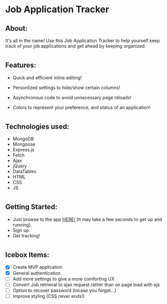 # Job Application Tracker

## About:

It's all in the name! Use this Job Application Tracker to help yourself keep track of your job applications and get ahead by keeping organized.

#

## Features:

- Quick and efficient inline editing!

- Personlized settings to hide/show certain columns!

- Asynchronous code to avoid unnecessary page reloads!

- Colors to represent your preference, and status of an application!

#

## Technologies used:

- MongoDB
- Mongoose
- Express.js
- Fetch
- Ajax
- jQuery
- DataTables
- HTML
- CSS
- JS

# 

## Getting Started:

- Just browse to the app [HERE!](https://job-application-tracker.herokuapp.com/) (It may take a few seconds to get up and running).
- Sign up.
- Get tracking!

#

## Icebox Items:

- [x] Create MVP application
- [x] General authentication
- [ ] Add more settings to give a more comforting UX
- [ ] Convert Job retrieval to ajax request rather than on page load with ejs
- [ ] Option to recover password (incase you forget...)
- [ ] Improve styling (CSS never ends!)
